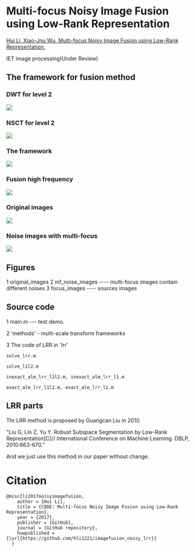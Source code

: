 # Multi-focus Noisy Image Fusion using Low-Rank Representation

[Hui Li, Xiao-Jnu Wu. Multi-focus Noisy Image Fusion using Low-Rank Representation.](https://arxiv.org/abs/1804.09325)

IET image processing(Under Review)

## The framework for fusion method

### <b>DWT for level 2</b>
![](https://github.com/hli1221/imagefusion_noisy_lrr/blob/master/framework/dwt_images.png)

### <b>NSCT for level 2</b>
![](https://github.com/hli1221/imagefusion_noisy_lrr/blob/master/framework/dec_nsct.png)


### <b>The framework</b>
![](https://github.com/hli1221/imagefusion_noisy_lrr/blob/master/framework/framework.png)

### <b>Fusion high frequency</b>
![](https://github.com/hli1221/imagefusion_noisy_lrr/blob/master/framework/fs_lrr.png)

### <b>Original images</b>
![](https://github.com/hli1221/imagefusion_noisy_lrr/blob/master/framework/original_images.png)

### <b>Noise images with multi-focus</b>
![](https://github.com/hli1221/imagefusion_noisy_lrr/blob/master/framework/nosie_example.png)


## Figures
1 original_images
2 mf_noise_images  ---- multi-focus images contain different noises
3 focus_images ---- sources images


## Source code
1 main.m --- test demo.

2 'methods' - multi-scale transform frameworks

3 The code of LRR in 'lrr'

	solve_lrr.m

	solve_l1l2.m

	inexact_alm_lrr_l1l2.m, inexact_alm_lrr_l1.m

	exact_alm_lrr_l1l2.m, exact_alm_lrr_l1.m

## LRR parts
Thr LRR method is proposed by Guangcan Liu in 2010.

"Liu G, Lin Z, Yu Y. Robust Subspace Segmentation by Low-Rank Representation[C]// International Conference on Machine Learning. DBLP, 2010:663-670."

And we just use this method in our paper without change.


# Citation
```
@misc{li2017noisyimagefusion,
    author = {Hui Li},
    title = {CODE: Multi-focus Noisy Image Fusion using Low-Rank Representation},
    year = {2017},
    publisher = {GitHub},
    journal = {GitHub repository},
    howpublished = {\url{https://github.com/hli1221/imagefusion_noisy_lrr}}
  }
```

